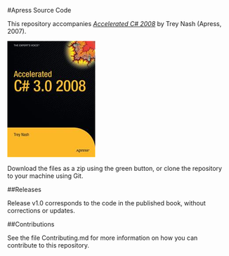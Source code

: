 #Apress Source Code

This repository accompanies [*Accelerated C# 2008*](http://www.apress.com/9781590598733) by Trey Nash (Apress, 2007).

![Cover image](9781590598733.jpg)

Download the files as a zip using the green button, or clone the repository to your machine using Git.

##Releases

Release v1.0 corresponds to the code in the published book, without corrections or updates.

##Contributions

See the file Contributing.md for more information on how you can contribute to this repository.

